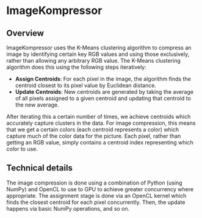 # ImageKompressor
## Overview
ImageKompressor uses the K-Means clustering algorithm to compress an image by identifying certain key RGB values and using those exclusively, rather than allowing any arbitrary RGB value. The K-Means clustering algorithm does this using the following steps iteratively: 

* __Assign Centroids__: For each pixel in the image, the algorithm finds the centroid closest to its pixel value by Euclidean distance. 
* __Update Centroids__: New centroids are generated by taking the average of all pixels assigned to a given centroid and updating that centroid to the new average.

After iterating this a certain number of times, we achieve centroids which accurately capture clusters in the data. For image compression, this means that we get a certain colors (each centroid represents a color) which capture much of the color data for the picture. Each pixel, rather than getting an RGB value, simply contains a centroid index representing which color to use.
## Technical details
The image compression is done using a combination of Python (using NumPy) and OpenCL to use to GPU to achieve greater concurrency where appropriate. The assignment stage is done via an OpenCL kernel which finds the closest centroid for each pixel concurrently. Then, the update happens via basic NumPy operations, and so on. 
